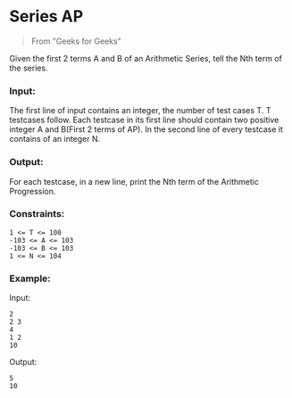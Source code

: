 # Series AP

> From "Geeks for Geeks"

Given the first 2 terms A and B of an Arithmetic Series, tell the Nth term of the series. 

### Input:
The first line of input contains an integer, the number of test cases T. T testcases follow. Each testcase in its first line should contain two positive integer A and B(First 2 terms of AP). In the second line of every testcase it contains of an integer N.

### Output:
For each testcase, in a new line, print the Nth term of the Arithmetic Progression.

### Constraints:
```
1 <= T <= 100
-103 <= A <= 103
-103 <= B <= 103
1 <= N <= 104
```

### Example:
Input:
```
2
2 3
4
1 2
10
```
Output:
```
5
10
```